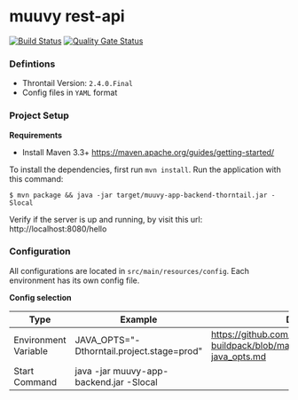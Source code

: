 # muuvy rest-api

[![Build Status](https://travis-ci.com/muuvy/app-backend.svg?branch=dev)](https://travis-ci.com/muuvy/app-backend) [![Quality Gate Status](https://sonarcloud.io/api/project_badges/measure?project=muuvy_app-backend&metric=alert_status)](https://sonarcloud.io/dashboard?id=muuvy_app-backend)

### Defintions

* Throntail Version: `2.4.0.Final`
* Config files in `YAML` format

### Project Setup

__Requirements__

* Install Maven 3.3+ https://maven.apache.org/guides/getting-started/

To install the dependencies, first run `mvn install`. Run the application with this command:
```
$ mvn package && java -jar target/muuvy-app-backend-thorntail.jar -Slocal
```

Verify if the server is up and running, by visit this url: http://localhost:8080/hello

### Configuration

All configurations are located in `src/main/resources/config`. Each environment has its own config file. 

__Config selection__

| Type | Example | Docs |
|----------------------|--------------------------------------------|----------------------------------------------------------------------------------------|
| Environment Variable | JAVA_OPTS="-Dthorntail.project.stage=prod" | https://github.com/cloudfoundry/java-buildpack/blob/master/docs/framework-java_opts.md |
| Start Command | java -jar muuvy-app-backend.jar -Slocal |  |
